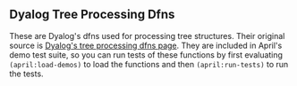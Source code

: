<!-- TITLE/ -->

## Dyalog Tree Processing Dfns

<!-- /TITLE -->

These are Dyalog's dfns used for processing tree structures. Their original source is [Dyalog's tree processing dfns page](http://dfns.dyalog.com/n_Trees.htm). They are included in April's demo test suite, so you can run tests of these functions by first evaluating `(april:load-demos)` to load the functions and then `(april:run-tests)` to run the tests.